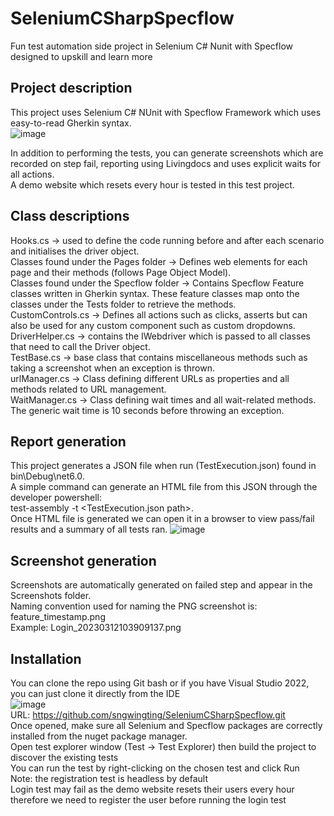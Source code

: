 # SeleniumCSharpSpecflow
Fun test automation side project in Selenium C# Nunit with Specflow designed to upskill and learn more
## Project description
This project uses Selenium C# NUnit with Specflow Framework which uses easy-to-read Gherkin syntax. <br />
![image](https://user-images.githubusercontent.com/127433509/224539153-8e6af5cb-c7c0-4854-b5b8-bc01f4203b38.png)

In addition to performing the tests, you can generate screenshots which are recorded on step fail, reporting using Livingdocs and uses explicit waits for all actions. <br />
A demo website which resets every hour is tested in this test project.
## Class descriptions
Hooks.cs -> used to define the code running before and after each scenario and initialises the driver object. <br />
Classes found under the Pages folder -> Defines web elements for each page and their methods (follows Page Object Model). <br />
Classes found under the Specflow folder -> Contains Specflow Feature classes written in Gherkin syntax. These feature classes map onto the classes under the Tests folder to retrieve the methods. <br />
CustomControls.cs -> Defines all actions such as clicks, asserts but can also be used for any custom component such as custom dropdowns. <br />
DriverHelper.cs -> contains the IWebdriver which is passed to all classes that need to call the Driver object. <br />
TestBase.cs -> base class that contains miscellaneous methods such as taking a screenshot when an exception is thrown. <br />
urlManager.cs -> Class defining different URLs as properties and all methods related to URL management. <br />
WaitManager.cs -> Class defining wait times and all wait-related methods. The generic wait time is 10 seconds before throwing an exception.

## Report generation
This project generates a JSON file when run (TestExecution.json) found in bin\Debug\net6.0\. <br />
A simple command can generate an HTML file from this JSON through the developer powershell: <br />
test-assembly <solution dll path> -t <TestExecution.json path>. <br />
Once HTML file is generated we can open it in a browser to view pass/fail results and a summary of all tests ran.
![image](https://user-images.githubusercontent.com/127433509/224539687-18ff83fc-2c49-4b6e-9e08-6c4c2a35705c.png)

## Screenshot generation
Screenshots are automatically generated on failed step and appear in the Screenshots folder. <br />
Naming convention used for naming the PNG screenshot is: <br />
feature_timestamp.png <br />
Example: Login_20230312103909137.png <br />
## Installation
You can clone the repo using Git bash or if you have Visual Studio 2022, you can just clone it directly from the IDE <br />
![image](https://user-images.githubusercontent.com/127433509/224557492-0b40faae-2108-41e0-951a-80895002c817.png) <br />
URL: https://github.com/sngwingting/SeleniumCSharpSpecflow.git <br />
Once opened, make sure all Selenium and Specflow packages are correctly installed from the nuget package manager. <br />
Open test explorer window (Test -> Test Explorer) then build the project to discover the existing tests <br />
You can run the test by right-clicking on the chosen test and click Run <br />
Note: the registration test is headless by default <br />
Login test may fail as the demo website resets their users every hour therefore we need to register the user before running the login test <br />
